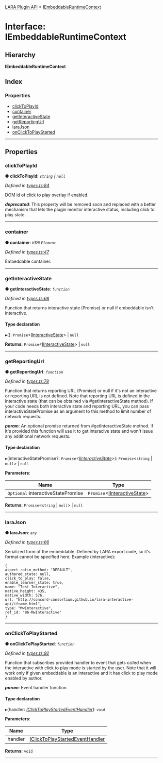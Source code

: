 [LARA Plugin API](../README.md) > [IEmbeddableRuntimeContext](../interfaces/iembeddableruntimecontext.md)

# Interface: IEmbeddableRuntimeContext

## Hierarchy

**IEmbeddableRuntimeContext**

## Index

### Properties

* [clickToPlayId](iembeddableruntimecontext.md#clicktoplayid)
* [container](iembeddableruntimecontext.md#container)
* [getInteractiveState](iembeddableruntimecontext.md#getinteractivestate)
* [getReportingUrl](iembeddableruntimecontext.md#getreportingurl)
* [laraJson](iembeddableruntimecontext.md#larajson)
* [onClickToPlayStarted](iembeddableruntimecontext.md#onclicktoplaystarted)

---

## Properties

<a id="clicktoplayid"></a>

###  clickToPlayId

**● clickToPlayId**: *`string` \| `null`*

*Defined in [types.ts:84](https://github.com/concord-consortium/lara/blob/491fdee4/lara-typescript/src/plugin-api/types.ts#L84)*

DOM id of click to play overlay if enabled.

*__deprecated__*: This property will be removed soon and replaced with a better mechanism that lets the plugin monitor interactive status, including click to play state.

___
<a id="container"></a>

###  container

**● container**: *`HTMLElement`*

*Defined in [types.ts:47](https://github.com/concord-consortium/lara/blob/491fdee4/lara-typescript/src/plugin-api/types.ts#L47)*

Embeddable container.

___
<a id="getinteractivestate"></a>

###  getInteractiveState

**● getInteractiveState**: *`function`*

*Defined in [types.ts:68](https://github.com/concord-consortium/lara/blob/491fdee4/lara-typescript/src/plugin-api/types.ts#L68)*

Function that returns interactive state (Promise) or null if embeddable isn't interactive.

#### Type declaration
▸(): `Promise`<[IInteractiveState](iinteractivestate.md)> \| `null`

**Returns:** `Promise`<[IInteractiveState](iinteractivestate.md)> \| `null`

___
<a id="getreportingurl"></a>

###  getReportingUrl

**● getReportingUrl**: *`function`*

*Defined in [types.ts:78](https://github.com/concord-consortium/lara/blob/491fdee4/lara-typescript/src/plugin-api/types.ts#L78)*

Function that returns reporting URL (Promise) or null if it's not an interactive or reporting URL is not defined. Note that reporting URL is defined in the interactive state (that can be obtained via #getInteractiveState method). If your code needs both interactive state and reporting URL, you can pass interactiveStatePromise as an argument to this method to limit number of network requests.

*__param__*: An optional promise returned from #getInteractiveState method. If it's provided this function will use it to get interacive state and won't issue any additional network requests.

#### Type declaration
▸(interactiveStatePromise?: *`Promise`<[IInteractiveState](iinteractivestate.md)>*): `Promise`<`string` \| `null`> \| `null`

**Parameters:**

| Name | Type |
| ------ | ------ |
| `Optional` interactiveStatePromise | `Promise`<[IInteractiveState](iinteractivestate.md)> |

**Returns:** `Promise`<`string` \| `null`> \| `null`

___
<a id="larajson"></a>

###  laraJson

**● laraJson**: *`any`*

*Defined in [types.ts:66](https://github.com/concord-consortium/lara/blob/491fdee4/lara-typescript/src/plugin-api/types.ts#L66)*

Serialized form of the embeddable. Defined by LARA export code, so it's format cannot be specified here. Example (interactive):

```
{
aspect_ratio_method: "DEFAULT",
authored_state: null,
click_to_play: false,
enable_learner_state: true,
name: "Test Interactive",
native_height: 435,
native_width: 576,
url: "http://concord-consortium.github.io/lara-interactive-api/iframe.html",
type: "MwInteractive",
ref_id: "86-MwInteractive"
}
```

___
<a id="onclicktoplaystarted"></a>

###  onClickToPlayStarted

**● onClickToPlayStarted**: *`function`*

*Defined in [types.ts:92](https://github.com/concord-consortium/lara/blob/491fdee4/lara-typescript/src/plugin-api/types.ts#L92)*

Function that subscribes provided handler to event that gets called when the interactive with click to play mode is started by the user. Note that it will work only if given embeddable is an interactive and it has click to play mode enabled by author.

*__param__*: Event handler function.

#### Type declaration
▸(handler: *[IClickToPlayStartedEventHandler](../#iclicktoplaystartedeventhandler)*): `void`

**Parameters:**

| Name | Type |
| ------ | ------ |
| handler | [IClickToPlayStartedEventHandler](../#iclicktoplaystartedeventhandler) |

**Returns:** `void`

___


